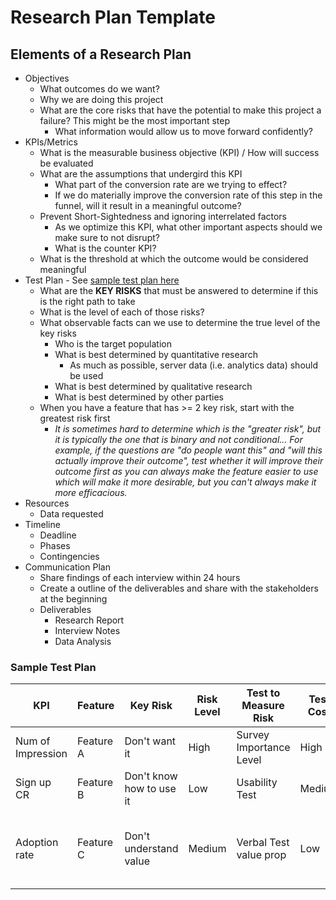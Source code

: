 # Research Plan Template
## Elements of a Research Plan
+ Objectives
  + What outcomes do we want?
  + Why we are doing this project
  + What are the core risks that have the potential to make this project a failure? This might be the most important step
    + What information would allow us to move forward confidently?
+ KPIs/Metrics
  + What is the measurable business objective (KPI) / How will success be evaluated
  + What are the assumptions that undergird this KPI
    + What part of the conversion rate are we trying to effect?
    + If we do materially improve the conversion rate of this step in the funnel, will it result in a meaningful outcome?
  + Prevent Short-Sightedness and ignoring interrelated factors
    + As we optimize this KPI, what other important aspects should we make sure to not disrupt?
    + What is the counter KPI?
  + What is the threshold at which the outcome would be considered meaningful
+ Test Plan - See [sample test plan here](https://github.com/charlesrogers/product_research/blob/master/research_templates/research_plan_template.md#sample-test-plan)
  + What are the **KEY RISKS** that must be answered to determine if this is the right path to take
  + What is the level of each of those risks?
  + What observable facts can we use to determine the true level of the key risks
    + Who is the target population
    + What is best determined by quantitative research
      + As much as possible, server data (i.e. analytics data) should be used
    + What is best determined by qualitative research
    + What is best determined by other parties
  + When you have a feature that has >= 2 key risk, start with the greatest risk first
    + _It is sometimes hard to determine which is the "greater risk", but it is typically the one that is binary and not conditional... For example, if the questions are "do people want this" and "will this actually improve their outcome", test whether it will improve their outcome first as you can always make the feature easier to use which will make it more desirable, but you can't always make it more efficacious._
+ Resources
  + Data requested
+ Timeline
  + Deadline
  + Phases
  + Contingencies
+ Communication Plan
  + Share findings of each interview within 24 hours
  + Create a outline of the deliverables and share with the stakeholders at the beginning
  + Deliverables
    + Research Report
    + Interview Notes
    + Data Analysis

### Sample Test Plan

KPI | Feature | Key Risk | Risk Level | Test to Measure Risk | Test Cost |Threshold
--- | --- | --- | --- | --- | --- |---
Num of Impression | Feature A | Don't want it | High | Survey Importance Level | High | =>80% IMP
Sign up CR | Feature B | Don't know how to use it | Low | Usability Test |  Medium | >=90% Completion Rate
Adoption rate | Feature C | Don't understand value | Medium | Verbal Test value prop | Low | Likelihood to Adopt: >80% "very" or "extremely likely"
